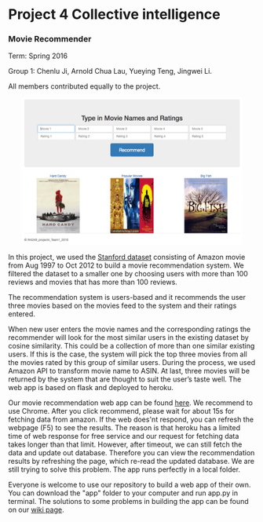 # Project 4 Collective intelligence
### Movie Recommender 

Term: Spring 2016

Group 1: Chenlu Ji, Arnold Chua Lau, Yueying Teng, Jingwei Li.

All members contributed equally to the project.

<p><center><img src="figs/preview.png" width=450 height=300 ></center></p>

In this project, we used the [Stanford dataset](http://snap.stanford.edu/data/web-Movies.html) consisting of Amazon movie from Aug 1997 to Oct 2012 to build a movie recommendation system. We filtered the dataset to a smaller one by choosing users with more than 100 reviews and movies that has more than 100 reviews.

The recommendation system is users-based and it recommends the user three movies based on the movies feed to the system and their ratings entered. 

When new user enters the movie names and the corresponding ratings the recommender will look for the most similar users in the existing dataset by cosine similarity. This could be a collection of more than one similar existing users. If this is the case, the system will pick the top three movies from all the movies rated by this group of similar users. During the process, we used Amazon API to transform movie name to ASIN. At last, three movies will be returned by the system that are thought to suit the user’s taste well. The web app is based on flask and deployed to heroku.

Our movie recommendation web app can be found [here](https://vast-basin-99316.herokuapp.com/). We recommend to use Chrome. After you click recommend, please wait for about 15s for fetching data from amazon. If the web does'nt respond, you can refresh the webpage (F5) to see the results. The reason is that heroku has a limited time of web response for free service and our request for fetching data takes longer than that limit. However, after timeout, we can still fetch the data and update out database. Therefore you can view the recommendation results by refreshing the page, which re-read the updated database. We are still trying to solve this problem. The app runs perfectly in a local folder.

Everyone is welcome to use our repository to build a web app of their own. You can download the "app" folder to your computer and run app.py in terminal. The solutions to some problems in building the app can be found on our [wiki page](https://github.com/TZstatsADS/project4-team1/wiki).

